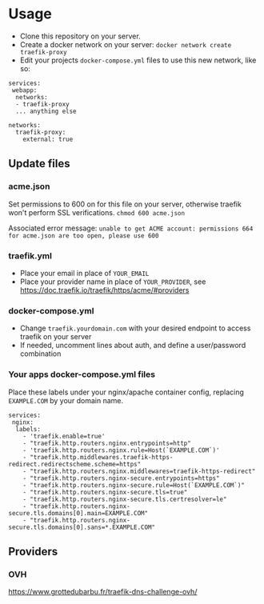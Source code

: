 # Usage

- Clone this repository on your server.
- Create a docker network on your server: `docker network create traefik-proxy`
- Edit your projects `docker-compose.yml` files to use this new network, like so:

```
services:
 webapp:
  networks:
  - traefik-proxy
  ... anything else

networks:
  traefik-proxy:
    external: true
```

## Update files
### acme.json
Set permissions to 600 on for this file on your server, otherwise traefik won't perform SSL verifications.
`chmod 600 acme.json`

Associated error message: `unable to get ACME account: permissions 664 for acme.json are too open, please use 600`

### traefik.yml
- Place your email in place of `YOUR_EMAIL`
- Place your provider name in place of `YOUR_PROVIDER`, see https://doc.traefik.io/traefik/https/acme/#providers

### docker-compose.yml
- Change `traefik.yourdomain.com` with your desired endpoint to access traefik on your server
- If needed, uncomment lines about auth, and define a user/password combination

### Your apps docker-compose.yml files

Place these labels under your nginx/apache container config, replacing `EXAMPLE.COM` by your domain name.
```
services:
 nginx:
  labels:
    - 'traefik.enable=true'
    - "traefik.http.routers.nginx.entrypoints=http"
    - 'traefik.http.routers.nginx.rule=Host(`EXAMPLE.COM`)'
    - "traefik.http.middlewares.traefik-https-redirect.redirectscheme.scheme=https"
    - "traefik.http.routers.nginx.middlewares=traefik-https-redirect"
    - "traefik.http.routers.nginx-secure.entrypoints=https"
    - "traefik.http.routers.nginx-secure.rule=Host(`EXAMPLE.COM`)"
    - "traefik.http.routers.nginx-secure.tls=true"
    - "traefik.http.routers.nginx-secure.tls.certresolver=le"
    - "traefik.http.routers.nginx-secure.tls.domains[0].main=EXAMPLE.COM"
    - "traefik.http.routers.nginx-secure.tls.domains[0].sans=*.EXAMPLE.COM"
```

## Providers
### OVH
https://www.grottedubarbu.fr/traefik-dns-challenge-ovh/